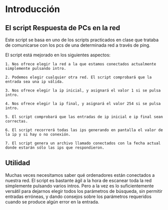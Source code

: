 ﻿# Introducción

## El script Respuesta de PCs en la red

Este script se basa en uno de los scripts practicados en clase que trataba de comunicarse con los pcs de una determinada red a través de ping.

El script está mejorado en los siguientes aspectos:

    1. Nos ofrece elegir la red a la que estamos conectados actualmente simplemente pulsando intro.
       	
    2. Podemos elegir cualquier otra red. El script comprobará que la entrada sea una ip válida.
       
    3. Nos ofrece elegir la ip inicial, y asignará el valor 1 si se pulsa intro.
       
    4. Nos ofrece elegir la ip final, y asignará el valor 254 si se pulsa intro.
       
    5. El script comprobará que las entradas de ip inicial e ip final sean correctas.
       
    6. El script recorrerá todas las ips generando en pantalla el valor de la ip y si hay o no conexión.
       
    7. El script genera un archivo llamado conectados con la fecha actual donde estarán sólo las ips que respondieron.


## Utilidad

Muchas veces necesitamos saber qué ordenadores están conectados a nuestra red. 
El script es bastante ágil a la hora de escanear toda la red simplemente pulsando varios intros.
Pero a la vez es lo suficientemente versátil para dejarnos elegir todos los parámetros de búsqueda, sin permitir entradas erróneas, y dando consejos sobre los parámetros requeridos cuando se produce algún error en la entrada. 
